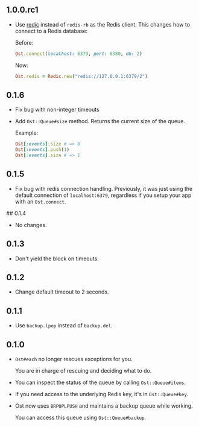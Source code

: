 ## 1.0.0.rc1

* Use [redic][redic] instead of `redis-rb` as the Redis client. This changes
  how to connect to a Redis database:

  Before:

  ```ruby
  Ost.connect(localhost: 6379, port: 6380, db: 2)
  ```

  Now:

  ```ruby
  Ost.redis = Redic.new("redis://127.0.0.1:6379/2")
  ```

## 0.1.6

* Fix bug with non-integer timeouts

* Add `Ost::Queue#size` method. Returns the current size of the queue.

  Example:

  ```ruby
  Ost[:events].size # => 0
  Ost[:events].push(1)
  Ost[:events].size # => 1
  ```

## 0.1.5

* Fix bug with redis connection handling. Previously, it was just using the default connection
  of `localhost:6379`, regardless if you setup your app with an `Ost.connect`.

## 0.1.4

* No changes.

## 0.1.3

* Don't yield the block on timeouts.

## 0.1.2

* Change default timeout to 2 seconds.

## 0.1.1

* Use `backup.lpop` instead of `backup.del`.

## 0.1.0

* `Ost#each` no longer rescues exceptions for you.

    You are in charge of rescuing and deciding what to do.

* You can inspect the status of the queue by calling `Ost::Queue#items`.

* If you need access to the underlying Redis key, it's in `Ost::Queue#key`.

* Ost now uses `BRPOPLPUSH` and maintains a backup queue while working.

    You can access this queue using `Ost::Queue#backup`.

[redic]: https://github.com/amakawa/redic
